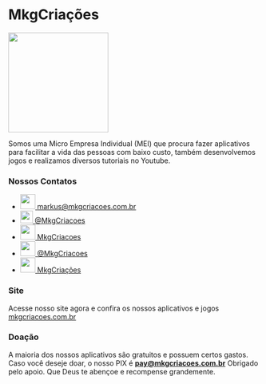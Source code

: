 # MkgCriações

<img height="200px" src="https://mkgcriacoes.com.br/imgs/logo_mkgcriacoes.png">

Somos uma Micro Empresa Individual (MEI) que procura fazer aplicativos para facilitar a vida das pessoas com baixo custo, também desenvolvemos jogos e realizamos diversos tutoriais no Youtube.

### Nossos Contatos
<ul>
    <li>
        <a href="mailto:markus@mkgcriacoes.com.br">
            <img src="https://mkgcriacoes.com.br/imgs/email_icon.png" height="30px">
            <span>markus@mkgcriacoes.com.br</span>
        </a>
    </li>
    <li>
        <a href="https://www.youtube.com/@MkgCriacoes" target="__blank">
            <img src="https://mkgcriacoes.com.br/imgs/youtube_icon.png" height="25px">
            @MkgCriacoes
        </a>                            
    </li>
    <li>
        <a href="https://www.facebook.com/MkgCriacoes/" target="__blank">
            <img src="https://mkgcriacoes.com.br/imgs/fb_icon.png" height="30px">
            MkgCriacoes
        </a>
    </li>
    <li>
        <a href="https://www.instagram.com/MkgCriacoes/" target="__blank">
            <img src="https://mkgcriacoes.com.br/imgs/instagram_icon.png" height="30px">
            @MkgCriacoes
        </a>
    </li>
    <li>
        <a href="https://discord.gg/ngNedftF" target="__blank">
            <img src="https://mkgcriacoes.com.br/imgs/discord_icon.png" height="30px">
            MkgCriações
        </a>
    </li>
</ul>

### Site
Acesse nosso site agora e confira os nossos aplicativos e jogos
<a href="https://mkgcriacoes.com.br">mkgcriacoes.com.br</a>

### Doação
A maioria dos nossos aplicativos são gratuitos e possuem certos gastos.
Caso você deseje doar, o nosso PIX é <b>pay@mkgcriacoes.com.br</b>
Obrigado pelo apoio. Que Deus te abençoe e recompense grandemente.
